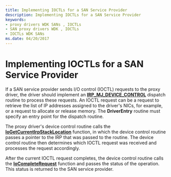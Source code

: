 ```yaml
---
title: Implementing IOCTLs for a SAN Service Provider
description: Implementing IOCTLs for a SAN Service Provider
keywords:
- proxy drivers WDK SANs , IOCTLs
- SAN proxy drivers WDK , IOCTLs
- IOCTLs WDK SANs
ms.date: 04/20/2017
---
```


# Implementing IOCTLs for a SAN Service Provider





If a SAN service provider sends I/O control (IOCTL) requests to the proxy driver, the driver should implement an [**IRP\_MJ\_DEVICE\_CONTROL**](../kernel/irp-mj-device-control.md) dispatch routine to process these requests. An IOCTL request can be a request to retrieve the list of IP addresses assigned to the driver's NICs, for example, or a request to allocate or release memory. The **DriverEntry** routine must specify an entry point for the dispatch routine.

The proxy driver's device control routine calls the [**IoGetCurrentIrpStackLocation**](/windows-hardware/drivers/ddi/wdm/nf-wdm-iogetcurrentirpstacklocation) function, in which the device control routine passes a pointer to the IRP that was passed to the routine. The device control routine then determines which IOCTL request was received and processes the request accordingly.

After the current IOCTL request completes, the device control routine calls the [**IoCompleteRequest**](/windows-hardware/drivers/ddi/wdm/nf-wdm-iocompleterequest) function and passes the status of the operation. This status is returned to the SAN service provider.

 

